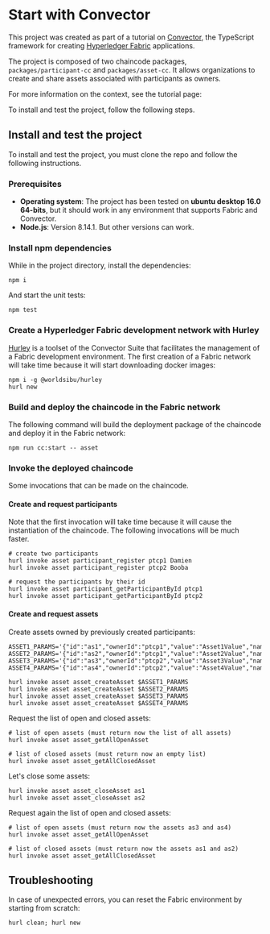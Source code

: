 # Start with Convector
This project was created as part of a tutorial on [Convector](https://github.com/hyperledger-labs/convector), the TypeScript framework for creating [Hyperledger Fabric](https://www.hyperledger.org/projects/fabric) applications.

The project is composed of two chaincode packages, `packages/participant-cc` and `packages/asset-cc`. It allows organizations to create and share assets associated with participants as owners.

For more information on the context, see the tutorial page:

To install and test the project, follow the following steps.

## Install and test the project
To install and test the project, you must clone the repo and follow the following instructions.

### Prerequisites
* **Operating system**: The project has been tested on **ubuntu desktop 16.0 64-bits**, but it should work in any environment that supports Fabric and Convector.
* **Node.js**: Version 8.14.1. But other versions can work.

### Install npm dependencies
While in the project directory, install the dependencies:
```
npm i
```
And start the unit tests:
```
npm test
```
### Create a Hyperledger Fabric development network with Hurley
[Hurley](https://github.com/worldsibu/hurley) is a toolset  of the Convector Suite that facilitates the management of a Fabric development environment. The first creation of a Fabric network will take time because it will start downloading docker images:
```
npm i -g @worldsibu/hurley
hurl new
```
### Build and deploy the chaincode in the Fabric network
The following command will build the deployment package of the chaincode and deploy it in the Fabric network:
```
npm run cc:start -- asset
```
### Invoke the deployed chaincode
Some invocations that can be made on the chaincode.
#### Create and request participants 
Note that the first invocation will take time because it will cause the instantiation of the chaincode. The following invocations will be much faster.
```
# create two participants
hurl invoke asset participant_register ptcp1 Damien
hurl invoke asset participant_register ptcp2 Booba

# request the participants by their id
hurl invoke asset participant_getParticipantById ptcp1
hurl invoke asset participant_getParticipantById ptcp2
```
#### Create and request assets
Create assets owned by previously created participants:
```
ASSET1_PARAMS='{"id":"as1","ownerId":"ptcp1","value":"Asset1Value","name":"Asset1Name"}'
ASSET2_PARAMS='{"id":"as2","ownerId":"ptcp1","value":"Asset2Value","name":"Asset2Name"}'
ASSET3_PARAMS='{"id":"as3","ownerId":"ptcp2","value":"Asset3Value","name":"Asset3Name"}'
ASSET4_PARAMS='{"id":"as4","ownerId":"ptcp2","value":"Asset4Value","name":"Asset4Name"}'

hurl invoke asset asset_createAsset $ASSET1_PARAMS
hurl invoke asset asset_createAsset $ASSET2_PARAMS
hurl invoke asset asset_createAsset $ASSET3_PARAMS
hurl invoke asset asset_createAsset $ASSET4_PARAMS
```

Request the list of open and closed assets:
```
# list of open assets (must return now the list of all assets)
hurl invoke asset asset_getAllOpenAsset

# list of closed assets (must return now an empty list)
hurl invoke asset asset_getAllClosedAsset
```
Let's close some assets:
```
hurl invoke asset asset_closeAsset as1
hurl invoke asset asset_closeAsset as2
``` 

Request again the list of open and closed assets:
```
# list of open assets (must return now the assets as3 and as4)
hurl invoke asset asset_getAllOpenAsset

# list of closed assets (must return now the assets as1 and as2)
hurl invoke asset asset_getAllClosedAsset
```

## Troubleshooting
In case of unexpected errors, you can reset the Fabric environment by starting from scratch:
```
hurl clean; hurl new
``` 
